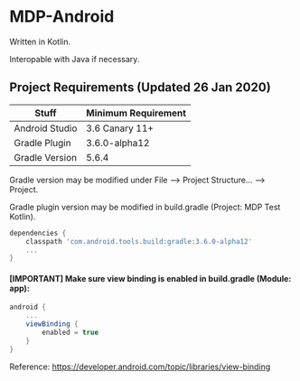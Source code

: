 # MDP-Android
Written in Kotlin.

Interopable with Java if necessary.

## Project Requirements (Updated 26 Jan 2020)
| Stuff          | Minimum Requirement |	
| -------------- | ------------------- |     
| Android Studio | 3.6 Canary 11+ |
| Gradle Plugin  | 3.6.0-alpha12  | 
| Gradle Version | 5.6.4          | 

Gradle version may be modified under File --> Project Structure... --> Project.

Gradle plugin version may be modified in build.gradle (Project: MDP Test Kotlin).
```gradle
dependencies {
	classpath 'com.android.tools.build:gradle:3.6.0-alpha12'
   	...
}
```

#### [IMPORTANT] Make sure view binding is enabled in build.gradle (Module: app): 
```gradle
android {
    ...
    viewBinding {
        enabled = true
    }
}
```

Reference: https://developer.android.com/topic/libraries/view-binding
